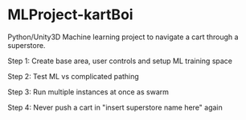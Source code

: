# MLProject-kartBoi
Python/Unity3D Machine learning project to navigate a cart through a superstore. 

Step 1: Create base area, user controls and setup ML training space

Step 2: Test ML vs complicated pathing

Step 3: Run multiple instances at once as swarm

Step 4: Never push a cart in "insert superstore name here" again
